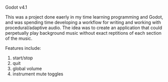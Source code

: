 Godot v4.1

This was a project done eaerly in my time learning programming and Godot, and was spending time developing a workflow for writing and working with procedural/adaptive audio.
The idea was to create an application that could perpetually play background music without exact reptitions of each section of the music. 

Features include:
  1. start/stop
  2. quit
  3. global volume
  4. instrument mute toggles

